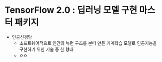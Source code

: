 <h1>TensorFlow 2.0 : 딥러닝 모델 구현 마스터 패키지</h1>

- 인공신경망
  - 소프트웨어적으로 인간의 뉴런 구조를 본떠 만든 기계학습 모델로 인공지능을 구현하기 위한 기술 중 한 형태
  - ㅇㅇ

